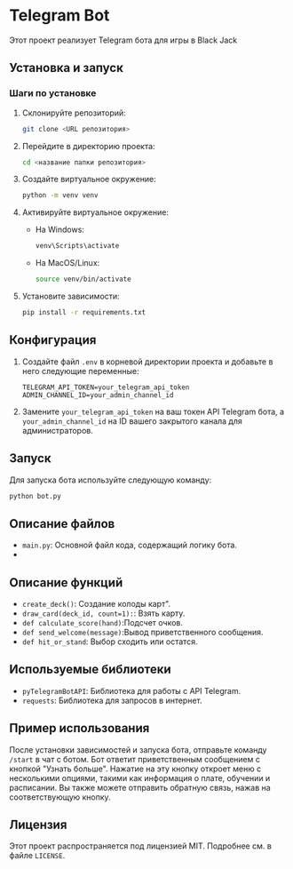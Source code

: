 # Telegram Bot

Этот проект реализует Telegram бота  для игры в Black Jack

## Установка и запуск

### Шаги по установке

1. Склонируйте репозиторий:

    ```bash
    git clone <URL репозитория>
    ```

2. Перейдите в директорию проекта:

    ```bash
    cd <название папки репозитория>
    ```

3. Создайте виртуальное окружение:

    ```bash
    python -m venv venv
    ```

4. Активируйте виртуальное окружение:

    - На Windows:

        ```bash
        venv\Scripts\activate
        ```

    - На MacOS/Linux:

        ```bash
        source venv/bin/activate
        ```


5. Установите зависимости:

    ```bash
    pip install -r requirements.txt
    ```

## Конфигурация

1. Создайте файл `.env` в корневой директории проекта и добавьте в него следующие переменные:

    ```dotenv
    TELEGRAM_API_TOKEN=your_telegram_api_token
    ADMIN_CHANNEL_ID=your_admin_channel_id
    ```

2. Замените `your_telegram_api_token` на ваш токен API Telegram бота, а `your_admin_channel_id` на ID вашего закрытого канала для администраторов.

## Запуск

Для запуска бота используйте следующую команду:

```bash
python bot.py
```

## Описание файлов

- `main.py`: Основной файл кода, содержащий логику бота.
- 
## Описание функций

- `create_deck()`: Создание колоды карт".
- `draw_card(deck_id, count=1):`: Взять карту.
- `def calculate_score(hand)`:Подсчет очков.
- `def send_welcome(message)`:Вывод приветственного сообщения.
- `def hit_or_stand`: Выбор сходить или остатся.

## Используемые библиотеки

- `pyTelegramBotAPI`: Библиотека для работы с API Telegram.
- `requests`: Библиотека для запросов в интернет.
## Пример использования

После установки зависимостей и запуска бота, отправьте команду `/start` в чат с ботом. Бот ответит приветственным сообщением с кнопкой "Узнать больше". Нажатие на эту кнопку откроет меню с несколькими опциями, такими как информация о плате, обучении и расписании. Вы также можете отправить обратную связь, нажав на соответствующую кнопку.

## Лицензия

Этот проект распространяется под лицензией MIT. Подробнее см. в файле `LICENSE`.
